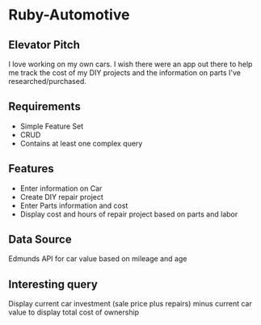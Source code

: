 Ruby-Automotive
===============

Elevator Pitch
--------------
I love working on my own cars. I wish there were an app out there to help me track the cost of my DIY projects and the information on parts I've researched/purchased.

Requirements
------------
- Simple Feature Set
- CRUD
- Contains at least one complex query

Features
--------
- Enter information on Car
- Create DIY repair project
- Enter Parts information and cost
- Display cost and hours of repair project based on parts and labor

Data Source
-------------
Edmunds API for car value based on mileage and age

Interesting query
-----------------
Display current car investment (sale price plus repairs) minus current car value to display total cost of ownership